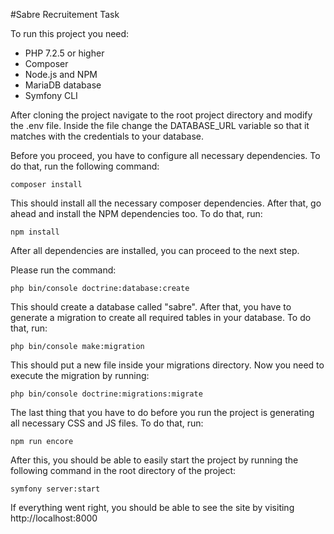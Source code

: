 #Sabre Recruitement Task

To run this project you need:
* PHP 7.2.5 or higher
* Composer
* Node.js and NPM
* MariaDB database
* Symfony CLI

After cloning the project navigate to the root project directory and modify the .env file.
Inside the file change the DATABASE_URL variable so that it matches with the credentials to your database.

Before you proceed, you have to configure all necessary dependencies. To do that, run the following command:
~~~
composer install
~~~

This should install all the necessary composer dependencies. After that, go ahead and install the NPM dependencies too. To do that, run:
~~~
npm install
~~~

After all dependencies are installed, you can proceed to the next step.

Please run the command:
~~~
php bin/console doctrine:database:create
~~~
This should create a database called "sabre". After that, you have to generate a migration to create all required tables in your database. To do that, run:
~~~
php bin/console make:migration
~~~
This should put a new file inside your migrations directory. Now you need to execute the migration by running:
~~~
php bin/console doctrine:migrations:migrate
~~~
The last thing that you have to do before you run the project is generating all necessary CSS and JS files. To do that, run:
~~~
npm run encore
~~~
After this, you should be able to easily start the project by running the following command in the root directory of the project:
~~~
symfony server:start
~~~
If everything went right, you should be able to see the site by visiting http://localhost:8000
